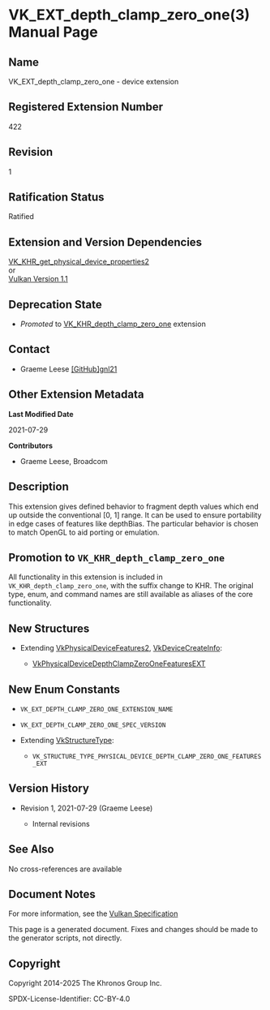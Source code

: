 # VK\_EXT\_depth\_clamp\_zero\_one(3) Manual Page

## Name

VK\_EXT\_depth\_clamp\_zero\_one - device extension



## [](#_registered_extension_number)Registered Extension Number

422

## [](#_revision)Revision

1

## [](#_ratification_status)Ratification Status

Ratified

## [](#_extension_and_version_dependencies)Extension and Version Dependencies

[VK\_KHR\_get\_physical\_device\_properties2](https://registry.khronos.org/vulkan/specs/latest/man/html/VK_KHR_get_physical_device_properties2.html)  
or  
[Vulkan Version 1.1](#versions-1.1)

## [](#_deprecation_state)Deprecation State

- *Promoted* to [VK\_KHR\_depth\_clamp\_zero\_one](https://registry.khronos.org/vulkan/specs/latest/man/html/VK_KHR_depth_clamp_zero_one.html) extension

## [](#_contact)Contact

- Graeme Leese [\[GitHub\]gnl21](https://github.com/KhronosGroup/Vulkan-Docs/issues/new?body=%5BVK_EXT_depth_clamp_zero_one%5D%20%40gnl21%0A%2AHere%20describe%20the%20issue%20or%20question%20you%20have%20about%20the%20VK_EXT_depth_clamp_zero_one%20extension%2A)

## [](#_other_extension_metadata)Other Extension Metadata

**Last Modified Date**

2021-07-29

**Contributors**

- Graeme Leese, Broadcom

## [](#_description)Description

This extension gives defined behavior to fragment depth values which end up outside the conventional \[0, 1] range. It can be used to ensure portability in edge cases of features like depthBias. The particular behavior is chosen to match OpenGL to aid porting or emulation.

## [](#_promotion_to_vk_khr_depth_clamp_zero_one)Promotion to `VK_KHR_depth_clamp_zero_one`

All functionality in this extension is included in `VK_KHR_depth_clamp_zero_one`, with the suffix change to KHR. The original type, enum, and command names are still available as aliases of the core functionality.

## [](#_new_structures)New Structures

- Extending [VkPhysicalDeviceFeatures2](https://registry.khronos.org/vulkan/specs/latest/man/html/VkPhysicalDeviceFeatures2.html), [VkDeviceCreateInfo](https://registry.khronos.org/vulkan/specs/latest/man/html/VkDeviceCreateInfo.html):
  
  - [VkPhysicalDeviceDepthClampZeroOneFeaturesEXT](https://registry.khronos.org/vulkan/specs/latest/man/html/VkPhysicalDeviceDepthClampZeroOneFeaturesEXT.html)

## [](#_new_enum_constants)New Enum Constants

- `VK_EXT_DEPTH_CLAMP_ZERO_ONE_EXTENSION_NAME`
- `VK_EXT_DEPTH_CLAMP_ZERO_ONE_SPEC_VERSION`
- Extending [VkStructureType](https://registry.khronos.org/vulkan/specs/latest/man/html/VkStructureType.html):
  
  - `VK_STRUCTURE_TYPE_PHYSICAL_DEVICE_DEPTH_CLAMP_ZERO_ONE_FEATURES_EXT`

## [](#_version_history)Version History

- Revision 1, 2021-07-29 (Graeme Leese)
  
  - Internal revisions

## [](#_see_also)See Also

No cross-references are available

## [](#_document_notes)Document Notes

For more information, see the [Vulkan Specification](https://registry.khronos.org/vulkan/specs/latest/html/vkspec.html#VK_EXT_depth_clamp_zero_one)

This page is a generated document. Fixes and changes should be made to the generator scripts, not directly.

## [](#_copyright)Copyright

Copyright 2014-2025 The Khronos Group Inc.

SPDX-License-Identifier: CC-BY-4.0